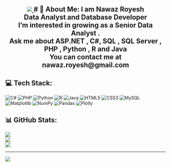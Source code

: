  <article class="markdown-body entry-content container-lg f5" itemprop="text"><div class="markdown-heading" dir="auto"><h1 align="center" class="heading-element" dir="auto">
  <a href="https://git.io/typing-svg" rel="nofollow">
    <img src="https://camo.githubusercontent.com/c89b2d09e00d2f74cd5d1be64c9ada4c58874ad5874bcf858e115f773bfb1389/68747470733a2f2f726561646d652d747970696e672d7376672e6865726f6b756170702e636f6d2f3f6c696e65733d48656c6c6f2c2b5468657265212bf09f918b3b49276d2b4e6173726174756c6c61682b5368616669712e2e2e3b46756c6c2d537461636b2b646576656c6f7065723b4e6963652b746f2b6d6565742b796f75212663656e7465723d747275652673697a653d333026636f6c6f723d666534323865" data-canonical-src="https://readme-typing-svg.herokuapp.com/?lines=Hello,+There!+👋;I'm+Nawaz Royesh...;Database-developer and Data Analyst ;Nice+to+meet+you!&amp;center=true&amp;size=30&amp;color=fe428e" style="max-width: 100%;">
  </a># 💫 About Me:
I am Nawaz Royesh<br>Data Analyst and Database Developer <br>I’m interested in growing as a Senior Data Analyst .<br>Ask me about ASP.NET , C#, SQL , SQL Server , PHP , Python , R and Java<br>You can contact me at nawaz.royesh@gmail.com 


# 💻 Tech Stack:
![C#](https://img.shields.io/badge/c%23-%23239120.svg?style=for-the-badge&logo=csharp&logoColor=white) ![PHP](https://img.shields.io/badge/php-%23777BB4.svg?style=for-the-badge&logo=php&logoColor=white) ![Python](https://img.shields.io/badge/python-3670A0?style=for-the-badge&logo=python&logoColor=ffdd54) ![R](https://img.shields.io/badge/r-%23276DC3.svg?style=for-the-badge&logo=r&logoColor=white) ![Java](https://img.shields.io/badge/java-%23ED8B00.svg?style=for-the-badge&logo=openjdk&logoColor=white) ![HTML5](https://img.shields.io/badge/html5-%23E34F26.svg?style=for-the-badge&logo=html5&logoColor=white) ![CSS3](https://img.shields.io/badge/css3-%231572B6.svg?style=for-the-badge&logo=css3&logoColor=white) ![MySQL](https://img.shields.io/badge/mysql-4479A1.svg?style=for-the-badge&logo=mysql&logoColor=white) ![Matplotlib](https://img.shields.io/badge/Matplotlib-%23ffffff.svg?style=for-the-badge&logo=Matplotlib&logoColor=black) ![NumPy](https://img.shields.io/badge/numpy-%23013243.svg?style=for-the-badge&logo=numpy&logoColor=white) ![Pandas](https://img.shields.io/badge/pandas-%23150458.svg?style=for-the-badge&logo=pandas&logoColor=white) ![Plotly](https://img.shields.io/badge/Plotly-%233F4F75.svg?style=for-the-badge&logo=plotly&logoColor=white)
# 📊 GitHub Stats:
![](https://github-readme-stats.vercel.app/api?username=nawaz1&theme=dark&hide_border=false&include_all_commits=false&count_private=false)<br/>
![](https://github-readme-streak-stats.herokuapp.com/?user=nawaz1&theme=dark&hide_border=false)<br/>
![](https://github-readme-stats.vercel.app/api/top-langs/?username=nawaz1&theme=dark&hide_border=false&include_all_commits=false&count_private=false&layout=compact)

---
[![](https://visitcount.itsvg.in/api?id=nawaz1&icon=0&color=0)](https://visitcount.itsvg.in)

<!-- Proudly created with GPRM ( https://gprm.itsvg.in ) -->

